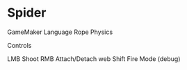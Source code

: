 # Spider
GameMaker Language Rope Physics

Controls

LMB Shoot
RMB Attach/Detach web
Shift Fire Mode (debug)
